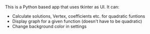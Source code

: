 This is a Python based app that uses tkinter as UI.
It can:
+ Calculate solutions, Vertex, coefficients etc. for quadratic funtions
+ Display graph for a given function (doesn't have to be quadratic)
+ Change background color in settings
